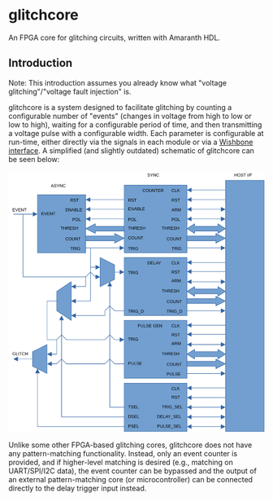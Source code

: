 # glitchcore

An FPGA core for glitching circuits, written with Amaranth HDL.


## Introduction

Note: This introduction assumes you already know what "voltage
glitching"/"voltage fault injection" is.

glitchcore is a system designed to facilitate glitching by counting a
configurable number of "events" (changes in voltage from high to low or low to
high), waiting for a configurable period of time, and then transmitting a
voltage pulse with a configurable width. Each parameter is configurable at
run-time, either directly via the signals in each module or via a
[Wishbone interface][wishbone]. A simplified (and slightly outdated) schematic
of glitchcore can be seen below:

[![glitchcore schematic diagram][schematic]][schematic]

Unlike some other FPGA-based glitching cores, glitchcore does not have any
pattern-matching functionality. Instead, only an event counter is provided, and
if higher-level matching is desired (e.g., matching on UART/SPI/I2C data), the
event counter can be bypassed and the output of an external pattern-matching
core (or microcontroller) can be connected directly to the delay trigger input
instead.


[wishbone]: https://en.wikipedia.org/wiki/Wishbone_(computer_bus)
[schematic]: doc/schematic.svg
